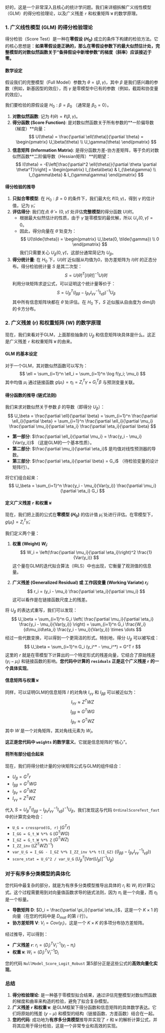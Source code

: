 
好的，这是一个非常深入且核心的统计学问题。我们来详细拆解广义线性模型（GLM）的得分检验理论，以及广义残差 `r` 和权重矩阵 `W` 的数学原理。

### 1. 广义线性模型 (GLM) 的得分检验理论

得分检验（Score Test）是一种在**零假设 ($H_0$)** 成立的条件下构建的检验方法。它的核心思想是：**如果零假设是正确的，那么在零假设参数下的最大似然估计处，完整模型的对数似然函数关于“备择假设中新增参数”的梯度（斜率）应该接近于零。**

#### **数学设定**

假设我们的完整模型（Full Model）参数为 $\theta = (\beta, \gamma)$，其中 $\beta$ 是我们感兴趣的参数（例如，新基因型的效应），而 $\gamma$ 是零模型中已有的参数（例如，截距和协变量的效应）。

我们要检验的原假设是 $H_0: \beta = \beta_0$ （通常是 $\beta_0=0$）。

1.  **对数似然函数**: 记为 $\ell(\theta) = \ell(\beta, \gamma)$。
2.  **得分函数 (Score Function)**: 是对数似然函数关于所有参数的**一阶偏导数（梯度）**向量：
    $$
    U(\theta) = \frac{\partial \ell(\theta)}{\partial \theta} = \begin{pmatrix} U_\beta(\theta) \\ U_\gamma(\theta) \end{pmatrix}
    $$
3.  **信息矩阵 (Information Matrix)**: 是得分函数方差-协方差矩阵，等于负的对数似然函数**二阶偏导数（Hessian矩阵）**的期望：
    $$
    I(\theta) = -E\left[\frac{\partial^2 \ell(\theta)}{\partial \theta \partial \theta^T}\right] = \begin{pmatrix} I_{\beta\beta} & I_{\beta\gamma} \\ I_{\gamma\beta} & I_{\gamma\gamma} \end{pmatrix}
    $$

#### **得分检验的推导**

1.  **只拟合零模型**: 在 $H_0: \beta = 0$ 的条件下，我们最大化 $\ell(0, \gamma)$，得到 $\gamma$ 的估计值，记为 $\tilde{\gamma}$。
2.  **评估得分**: 我们在点 $\tilde{\theta} = (0, \tilde{\gamma})$ 处评估**完整模型**的得分函数 $U(\tilde{\theta})$。
    *   根据最大似然估计的性质，由于 $\tilde{\gamma}$ 是零模型的最优解，所以 $U_\gamma(0, \tilde{\gamma}) = 0$。
    *   因此，得分向量在 $\tilde{\theta}$ 处变为：
        $$
        U(\tilde{\theta}) = \begin{pmatrix} U_\beta(0, \tilde{\gamma}) \\ 0 \end{pmatrix}
        $$
        我们只需要关心 $U_\beta(0, \tilde{\gamma})$，这部分通常简记为 $U_\beta$。
3.  **得分统计量**: 在 $H_0$ 下，$U(\tilde{\theta})$ 近似服从均值为0，协方差矩阵为 $I(\tilde{\theta})$ 的正态分布。得分检验统计量 $S$ 是其二次型：
    $$
    S = U(\tilde{\theta})^T [I(\tilde{\theta})]^{-1} U(\tilde{\theta})
    $$
    利用分块矩阵求逆公式，可以证明这个统计量等价于：
    $$
    S = U_\beta^T (I_{\beta\beta} - I_{\beta\gamma}I_{\gamma\gamma}^{-1}I_{\gamma\beta})^{-1} U_\beta
    $$
    其中所有信息矩阵块都在 $\tilde{\theta}$ 处评估。在 $H_0$ 下，$S$ 近似服从自由度为 $\text{dim}(\beta)$ 的卡方分布。

### 2. 广义残差 (r) 和权重矩阵 (W) 的数学原理

现在，我们来看对于GLM，上面那些抽象的 $U_\beta$ 和信息矩阵块具体是什么。这正是广义残差 `r` 和权重矩阵 `W` 的由来。

#### **GLM 的基本设定**

对于一个GLM，其对数似然函数可以写为：
$$
\ell = \sum_{i=1}^n \ell_i = \sum_{i=1}^n \log f(y_i; \mu_i)
$$
其中均值 $\mu_i$ 通过链接函数 $g(\mu_i) = \eta_i = Z_i^T \gamma + G_i^T \beta$ 与预测变量关联。

#### **得分函数的推导 (链式法则)**

我们来求对数似然关于参数 $\beta$ 的导数（即得分 $U_\beta$）：
$$
U_\beta = \frac{\partial \ell}{\partial \beta} = \sum_{i=1}^n \frac{\partial \ell_i}{\partial \beta} = \sum_{i=1}^n \frac{\partial \ell_i}{\partial \mu_i} \frac{\partial \mu_i}{\partial \eta_i} \frac{\partial \eta_i}{\partial \beta}
$$
*   **第一部分**: $\frac{\partial \ell_i}{\partial \mu_i} = \frac{y_i - \mu_i}{Var(y_i)}$ （这是GLM的一个基本性质）。
*   **第二部分**: $\frac{\partial \mu_i}{\partial \eta_i}$ 是均值对线性预测器的导数。
*   **第三部分**: $\frac{\partial \eta_i}{\partial \beta} = G_i$ （待检验变量的设计矩阵行）。

将它们组合起来：
$$
U_\beta = \sum_{i=1}^n \frac{y_i - \mu_i}{Var(y_i)} \frac{\partial \mu_i}{\partial \eta_i} G_i
$$

#### **定义广义残差 `r` 和权重 `W`**

现在，我们把上面的公式在**零模型 ($H_0$)** 的估计值 $\tilde{\mu}_i$ 处进行评估。在零模型下，$g(\tilde{\mu}_i) = Z_i^T \tilde{\gamma}$。

我们定义两个量：

1.  **权重 (Weight) $W_i$**:
    $$
    W_i = \left(\frac{\partial \mu_i}{\partial \eta_i}\right)^2 \frac{1}{Var(y_i)}
    $$
    这个量在GLM的迭代拟合算法（IRLS）中也出现，它衡量了观测值的信息量。

2.  **广义残差 (Generalized Residual) 或 工作因变量 (Working Variate) $r_i$**:
    $$
    r_i = (y_i - \mu_i) \frac{\partial \eta_i}{\partial \mu_i}
    $$
    这可以看作是在链接函数尺度上的残差。

将 $U_\beta$ 的表达式重写，我们可以发现：
$$
U_\beta = \sum_{i=1}^n G_i \left( \frac{\partial \mu_i}{\partial \eta_i} \frac{y_i - \mu_i}{Var(y_i)} \right) = \sum_{i=1}^n G_i \frac{W_i}{d\mu_i/d\eta_i} \frac{y_i - \mu_i}{Var(y_i)} \times \dots
$$
经过一些代数变换，可以得到一个更简洁的形式。特别地，得分 $U_\beta$ 可以被写成：
$$
U_\beta = \sum_{i=1}^n G_i (y_i^* - \mu_i^*) = G^T r
$$
这里的 $r$ 就是在零模型下计算出的一个特定形式的残差向量，它结合了原始残差 $(y_i - \mu_i)$ 和链接函数的影响。**您代码中计算的 `residuals` 正是这个广义残差 `r` 的一个具体实现**。

#### **信息矩阵与权重 `W`**

同样，可以证明GLM的信息矩阵 $I$ 的对角块 $I_{\gamma\gamma}$ 和 $I_{\beta\beta}$ 可以被近似为：
$$
I_{\gamma\gamma} \approx Z^T W Z
$$
$$
I_{\beta\beta} \approx G^T W G
$$
$$
I_{\beta\gamma} \approx G^T W Z
$$
其中 $W$ 是一个对角矩阵，其对角线元素为 $W_i$。

**这正是您代码中 `weights` 的数学意义**。它就是信息矩阵的“核心”。

#### **将所有部分组合起来**

现在，我们将得分统计量的分块矩阵公式与GLM的组件结合：
*   $U_\beta = G^T r$
*   $I_{\beta\beta} = G^T W G$
*   $I_{\beta\gamma} = G^T W Z$
*   $I_{\gamma\gamma} = Z^T W Z$

代入 $S = U_\beta^T (I_{\beta\beta} - I_{\beta\gamma}I_{\gamma\gamma}^{-1}I_{\gamma\beta})^{-1} U_\beta$，我们发现这与代码 `OrdinalScoreTest_fast` 中的计算完全吻合：
*   `U_G = crossprod(G, r)`  ($G^T r$)
*   `I_GG = G_t_W %*% G`  ($G^T W G$)
*   `I_GZ = G_t_W %*% Z`  ($G^T W Z$)
*   `I_ZZ_inv`  ($(Z^T W Z)^{-1}$)
*   `var_U_G = I_GG - I_GZ %*% I_ZZ_inv %*% t(I_GZ)`  ($(I_{\beta\beta} - I_{\beta\gamma}I_{\gamma\gamma}^{-1}I_{\gamma\beta})$)
*   `score_stat = U_G^2 / var_U_G`  ($U_\beta^T [Var(U_\beta)]^{-1} U_\beta$)

### 对于有序多分类模型的具体化

您代码中最复杂的部分，就是为有序多分类模型推导出具体的 $r_i$ 和 $W_i$ 的计算公式。这个过程需要用到对向量值函数求导的链式法则，因为 $\pi_i$ 是一个向量，而 $\eta_i$ 是一个标量。

*   **导数矩阵 D**: $D_i = \frac{\partial \pi_i}{\partial \eta_i}$，这是一个 $K \times 1$ 的向量（在您的代码中是 $D_{mat}$ 的第 $i$ 行）。
*   **协方差矩阵 V**: $V_i = Cov(y_i)$，这是一个 $K \times K$ 的多项分布协方差矩阵。

经过推导，可以得到：
*   **广义残差 `r`**: $r_i = (D_i)^T V_i^{-1} (y_i - \pi_i)$
*   **权重 `W`**: $W_i = (D_i)^T V_i^{-1} D_i$

您的代码 `NullModel_Score_Logit_Robust` 第5部分正是这些公式的**高效向量化实现**。

### 总结

1.  **得分检验理论**: 是一种基于零模型拟合结果，通过评估完整模型对数似然函数的梯度和曲率来构造的检验，避免了拟合复杂模型。
2.  **广义残差 `r` 和权重 `W`**: 是GLM框架下得分函数和信息矩阵的具体数学表达。它们将原始的残差 $(y-\mu)$ 和模型的结构（链接函数、方差函数）结合在一起。
3.  **您的代码**: 成功地为**有序多分类模型**推导并实现了 `r` 和 `W` 的解析计算公式，并将其应用于得分检验，这是一个非常专业和高效的实现。